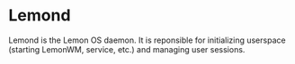 # Lemond
Lemond is the Lemon OS daemon. It is reponsible for initializing userspace (starting LemonWM, service, etc.) and managing user sessions.
